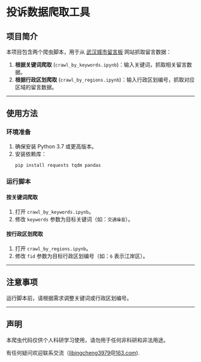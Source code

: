 # 投诉数据爬取工具

## 项目简介

本项目包含两个爬虫脚本，用于从 [武汉城市留言板](https://liuyan.cjn.cn/) 网站抓取留言数据：

1. **根据关键词爬取** (`crawl_by_keywords.ipynb`)：输入关键词，抓取相关留言数据。
2. **根据行政区划爬取** (`crawl_by_regions.ipynb`)：输入行政区划编号，抓取对应区域的留言数据。

---

## 使用方法

### 环境准备

1. 确保安装 Python 3.7 或更高版本。
2. 安装依赖库：
   ```bash
   pip install requests tqdm pandas
   ```

### 运行脚本

#### 按关键词爬取
1. 打开 `crawl_by_keywords.ipynb`。
2. 修改 `keywords` 参数为目标关键词（如：`交通噪音`）。

#### 按行政区划爬取
1. 打开 `crawl_by_regions.ipynb`。
2. 修改 `fid` 参数为目标行政区划编号（如：`6` 表示江岸区）。

---

## 注意事项
运行脚本前，请根据需求调整关键词或行政区划编号。

---

## 声明
本爬虫代码仅供个人科研学习使用，请勿用于任何非科研和非法用途。

有任何疑问欢迎联系交流（libingcheng3979@163.com).
